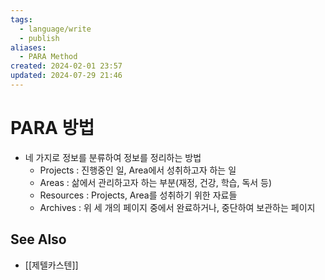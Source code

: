 ```yaml
---
tags:
  - language/write
  - publish
aliases:
  - PARA Method
created: 2024-02-01 23:57
updated: 2024-07-29 21:46
---
```

# PARA 방법
- 네 가지로 정보를 분류하여 정보를 정리하는 방법
	- Projects : 진행중인 일, Area에서 성취하고자 하는 일
	- Areas : 삶에서 관리하고자 하는 부분(재정, 건강, 학습, 독서 등)
	- Resources : Projects, Area를 성취하기 위한 자료들
	- Archives : 위 세 개의 페이지 중에서 완료하거나, 중단하여 보관하는 페이지

## See Also
- [[제텔카스텐]]